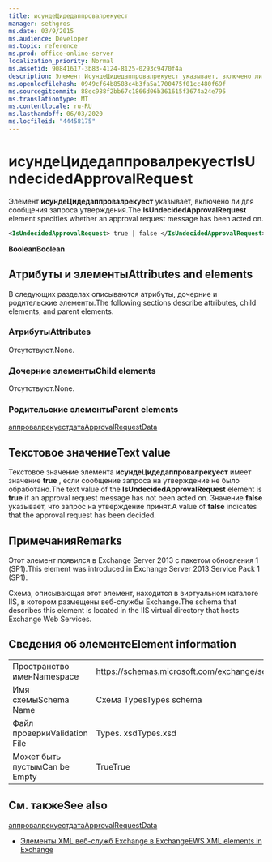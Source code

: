 ```yaml
---
title: исундеЦидедаппровалрекуест
manager: sethgros
ms.date: 03/9/2015
ms.audience: Developer
ms.topic: reference
ms.prod: office-online-server
localization_priority: Normal
ms.assetid: 90841617-3b83-4124-8125-0293c9470f4a
description: Элемент ИсундеЦидедаппровалрекуест указывает, включено ли для сообщения запроса утверждения.
ms.openlocfilehash: 0949cf64b8583c4b3fa5a1700475f01cc480f69f
ms.sourcegitcommit: 88ec988f2bb67c1866d06b361615f3674a24e795
ms.translationtype: MT
ms.contentlocale: ru-RU
ms.lasthandoff: 06/03/2020
ms.locfileid: "44458175"
---
```

# <a name="isundecidedapprovalrequest"></a><span data-ttu-id="659a7-103">исундеЦидедаппровалрекуест</span><span class="sxs-lookup"><span data-stu-id="659a7-103">IsUndecidedApprovalRequest</span></span>

<span data-ttu-id="659a7-104">Элемент **исундеЦидедаппровалрекуест** указывает, включено ли для сообщения запроса утверждения.</span><span class="sxs-lookup"><span data-stu-id="659a7-104">The **IsUndecidedApprovalRequest** element specifies whether an approval request message has been acted on.</span></span> 
  
```XML
<IsUndecidedApprovalRequest> true | false </IsUndecidedApprovalRequest>
```

 <span data-ttu-id="659a7-105">**Boolean**</span><span class="sxs-lookup"><span data-stu-id="659a7-105">**Boolean**</span></span>
## <a name="attributes-and-elements"></a><span data-ttu-id="659a7-106">Атрибуты и элементы</span><span class="sxs-lookup"><span data-stu-id="659a7-106">Attributes and elements</span></span>

<span data-ttu-id="659a7-107">В следующих разделах описываются атрибуты, дочерние и родительские элементы.</span><span class="sxs-lookup"><span data-stu-id="659a7-107">The following sections describe attributes, child elements, and parent elements.</span></span>
  
### <a name="attributes"></a><span data-ttu-id="659a7-108">Атрибуты</span><span class="sxs-lookup"><span data-stu-id="659a7-108">Attributes</span></span>

<span data-ttu-id="659a7-109">Отсутствуют.</span><span class="sxs-lookup"><span data-stu-id="659a7-109">None.</span></span>
  
### <a name="child-elements"></a><span data-ttu-id="659a7-110">Дочерние элементы</span><span class="sxs-lookup"><span data-stu-id="659a7-110">Child elements</span></span>

<span data-ttu-id="659a7-111">Отсутствуют.</span><span class="sxs-lookup"><span data-stu-id="659a7-111">None.</span></span>
  
### <a name="parent-elements"></a><span data-ttu-id="659a7-112">Родительские элементы</span><span class="sxs-lookup"><span data-stu-id="659a7-112">Parent elements</span></span>

[<span data-ttu-id="659a7-113">аппровалрекуестдата</span><span class="sxs-lookup"><span data-stu-id="659a7-113">ApprovalRequestData</span></span>](approvalrequestdata.md)
  
## <a name="text-value"></a><span data-ttu-id="659a7-114">Текстовое значение</span><span class="sxs-lookup"><span data-stu-id="659a7-114">Text value</span></span>

<span data-ttu-id="659a7-115">Текстовое значение элемента **исундеЦидедаппровалрекуест** имеет значение **true** , если сообщение запроса на утверждение не было обработано.</span><span class="sxs-lookup"><span data-stu-id="659a7-115">The text value of the **IsUndecidedApprovalRequest** element is **true** if an approval request message has not been acted on.</span></span> <span data-ttu-id="659a7-116">Значение **false** указывает, что запрос на утверждение принят.</span><span class="sxs-lookup"><span data-stu-id="659a7-116">A value of **false** indicates that the approval request has been decided.</span></span> 
  
## <a name="remarks"></a><span data-ttu-id="659a7-117">Примечания</span><span class="sxs-lookup"><span data-stu-id="659a7-117">Remarks</span></span>

<span data-ttu-id="659a7-118">Этот элемент появился в Exchange Server 2013 с пакетом обновления 1 (SP1).</span><span class="sxs-lookup"><span data-stu-id="659a7-118">This element was introduced in Exchange Server 2013 Service Pack 1 (SP1).</span></span>
  
<span data-ttu-id="659a7-119">Схема, описывающая этот элемент, находится в виртуальном каталоге IIS, в котором размещены веб-службы Exchange.</span><span class="sxs-lookup"><span data-stu-id="659a7-119">The schema that describes this element is located in the IIS virtual directory that hosts Exchange Web Services.</span></span>
  
## <a name="element-information"></a><span data-ttu-id="659a7-120">Сведения об элементе</span><span class="sxs-lookup"><span data-stu-id="659a7-120">Element information</span></span>

|||
|:-----|:-----|
|<span data-ttu-id="659a7-121">Пространство имен</span><span class="sxs-lookup"><span data-stu-id="659a7-121">Namespace</span></span>  <br/> |https://schemas.microsoft.com/exchange/services/2006/types  <br/> |
|<span data-ttu-id="659a7-122">Имя схемы</span><span class="sxs-lookup"><span data-stu-id="659a7-122">Schema Name</span></span>  <br/> |<span data-ttu-id="659a7-123">Схема Types</span><span class="sxs-lookup"><span data-stu-id="659a7-123">Types schema</span></span>  <br/> |
|<span data-ttu-id="659a7-124">Файл проверки</span><span class="sxs-lookup"><span data-stu-id="659a7-124">Validation File</span></span>  <br/> |<span data-ttu-id="659a7-125">Types. xsd</span><span class="sxs-lookup"><span data-stu-id="659a7-125">Types.xsd</span></span>  <br/> |
|<span data-ttu-id="659a7-126">Может быть пустым</span><span class="sxs-lookup"><span data-stu-id="659a7-126">Can be Empty</span></span>  <br/> |<span data-ttu-id="659a7-127">True</span><span class="sxs-lookup"><span data-stu-id="659a7-127">True</span></span>  <br/> |
   
## <a name="see-also"></a><span data-ttu-id="659a7-128">См. также</span><span class="sxs-lookup"><span data-stu-id="659a7-128">See also</span></span>



[<span data-ttu-id="659a7-129">аппровалрекуестдата</span><span class="sxs-lookup"><span data-stu-id="659a7-129">ApprovalRequestData</span></span>](approvalrequestdata.md)


- [<span data-ttu-id="659a7-130">Элементы XML веб-служб Exchange в Exchange</span><span class="sxs-lookup"><span data-stu-id="659a7-130">EWS XML elements in Exchange</span></span>](ews-xml-elements-in-exchange.md)

